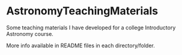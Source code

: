 # AstronomyTeachingMaterials
Some teaching materials I have developed for a college Introductory Astronomy course.

More info available in README files in each directory/folder.

